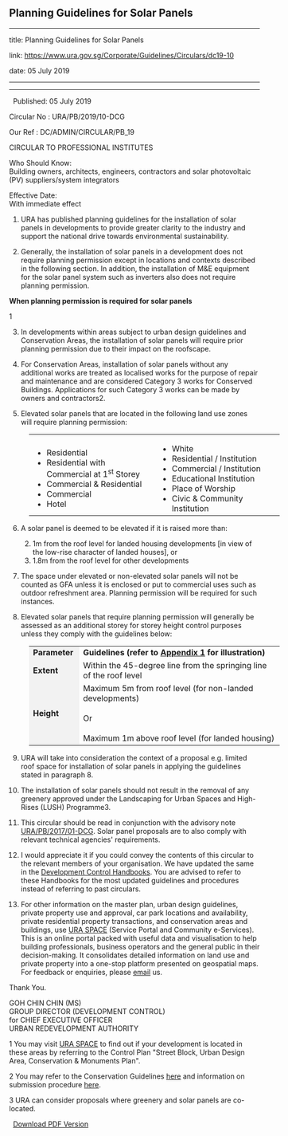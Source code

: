 ## Planning Guidelines for Solar Panels
---
title: Planning Guidelines for Solar Panels

link: https://www.ura.gov.sg/Corporate/Guidelines/Circulars/dc19-10

date: 05 July 2019

---

------------------------------------

  Published: 05 July 2019

Circular No : URA/PB/2019/10-DCG

Our Ref : DC/ADMIN/CIRCULAR/PB\_19

  

CIRCULAR TO PROFESSIONAL INSTITUTES

  

Who Should Know:  
Building owners, architects, engineers, contractors and solar photovoltaic (PV) suppliers/system integrators

  

Effective Date:  
With immediate effect

  

1.  URA has published planning guidelines for the installation of solar panels in developments to provide greater clarity to the industry and support the national drive towards environmental sustainability.

2.  Generally, the installation of solar panels in a development does not require planning permission except in locations and contexts described in the following section. In addition, the installation of M&E equipment for the solar panel system such as inverters also does not require planning permission.

**When planning permission is required for solar panels**

1

3.  In developments within areas subject to urban design guidelines and Conservation Areas, the installation of solar panels will require prior planning permission due to their impact on the roofscape.

4.  For Conservation Areas, installation of solar panels without any additional works are treated as localised works for the purpose of repair and maintenance and are considered Category 3 works for Conserved Buildings. Applications for such Category 3 works can be made by owners and contractors2.



5.  Elevated solar panels that are located in the following land use zones will require planning permission:

<table width="100%" style="margin-left: 40px;"><tbody><tr><td style="width: 50%;"><ul style="margin-bottom:0px;"><li>Residential</li><li>Residential with Commercial at 1<sup>st</sup> Storey</li><li>Commercial &amp; Residential</li><li>Commercial</li><li>Hotel</li></ul></td><td style="width: 50%;"><ul style="margin-bottom:0px;"><li>White</li><li>Residential / Institution</li><li>Commercial / Institution</li><li>Educational Institution</li><li>Place of Worship</li><li>Civic &amp; Community Institution</li></ul></td></tr></tbody></table>

  

6.  A solar panel is deemed to be elevated if it is raised more than:  
      
    2.  1m from the roof level for landed housing developments \[in view of the low-rise character of landed houses\], or
    3.  1.8m from the roof level for other developments



7.  The space under elevated or non-elevated solar panels will not be counted as GFA unless it is enclosed or put to commercial uses such as outdoor refreshment area. Planning permission will be required for such instances.

8.  Elevated solar panels that require planning permission will generally be assessed as an additional storey for storey height control purposes unless they comply with the guidelines below:

<table style="margin-left: 40px;"><tbody><tr><td style="background-color: #f2f2f2; width: 20%;"><strong>Parameter</strong></td><td style="width: 80%;"><strong>Guidelines (refer to <a></a><a href="/-/media/Corporate/Guidelines/Development-control/Circulars/2019/Jul/dc19-10/dc19-10-App1.pdf" target="_blank">Appendix 1</a> for illustration)</strong></td></tr><tr><td style="background-color: #f2f2f2;"><strong>Extent</strong></td><td>Within the 45-degree line from the springing line of the roof level</td></tr><tr><td style="background-color: #f2f2f2;"><strong>Height</strong></td><td>Maximum 5m from roof level (for non-landed developments)<br><br>Or<br><br>Maximum 1m above roof level (for landed housing)</td></tr></tbody></table>

  

9.  URA will take into consideration the context of a proposal e.g. limited roof space for installation of solar panels in applying the guidelines stated in paragraph 8.

10.  The installation of solar panels should not result in the removal of any greenery approved under the Landscaping for Urban Spaces and High-Rises (LUSH) Programme3.

11.  This circular should be read in conjunction with the advisory note [URA/PB/2017/01-DCG](https://www.ura.gov.sg/Corporate/Data/circulars/Archive/2017/Jan/dc17-01). Solar panel proposals are to also comply with relevant technical agencies' requirements.

12.  I would appreciate it if you could convey the contents of this circular to the relevant members of your organisation. We have updated the same in the [Development Control Handbooks](https://www.ura.gov.sg/Corporate/Guidelines/Development-Control). You are advised to refer to these Handbooks for the most updated guidelines and procedures instead of referring to past circulars.

13.  For other information on the master plan, urban design guidelines, private property use and approval, car park locations and availability, private residential property transactions, and conservation areas and buildings, use [URA SPACE](https://www.ura.gov.sg/maps/) (Service Portal and Community e-Services). This is an online portal packed with useful data and visualisation to help building professionals, business operators and the general public in their decision-making. It consolidates detailed information on land use and private property into a one-stop platform presented on geospatial maps. For feedback or enquiries, please [email](https://www.ura.gov.sg/feedbackWeb/contactus_feedback.jsp) us.

Thank You.  
  
GOH CHIN CHIN (MS)  
GROUP DIRECTOR (DEVELOPMENT CONTROL)  
for CHIEF EXECUTIVE OFFICER  
URBAN REDEVELOPMENT AUTHORITY

  
1 You may visit [URA SPACE](https://www.ura.gov.sg/maps/) to find out if your development is located in these areas by referring to the Control Plan "Street Block, Urban Design Area, Conservation & Monuments Plan".

2 You may refer to the Conservation Guidelines [here](https://www.ura.gov.sg/Corporate/Guidelines/Conservation) and information on submission procedure [here](https://www.ura.gov.sg/Corporate/Guidelines/Conservation/Additions-Alterations/Types-Works).

3 URA can consider proposals where greenery and solar panels are co-located.



  



  [Download PDF Version](https://www.ura.gov.sg/services/download_file.aspx?f={42299E5A-BC0C-404B-A084-0F407085311F})

